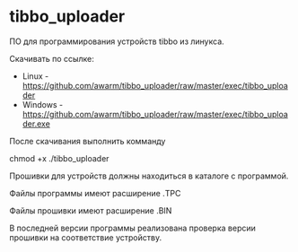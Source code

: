 # tibbo_uploader
ПО для программирования устройств tibbo из линукса.

Скачивать по ссылке:

* Linux - https://github.com/awarm/tibbo_uploader/raw/master/exec/tibbo_uploader
* Windows - https://github.com/awarm/tibbo_uploader/raw/master/exec/tibbo_uploader.exe

После скачивания выполнить комманду 

chmod +x ./tibbo_uploader

Прошивки для устройств должны находиться в каталоге с программой.

Файлы программы имеют расширение .TPC

Файлы прошивки имеют расширение .BIN

В последней версии программы реализована проверка версии прошивки на соответствие устройству.
